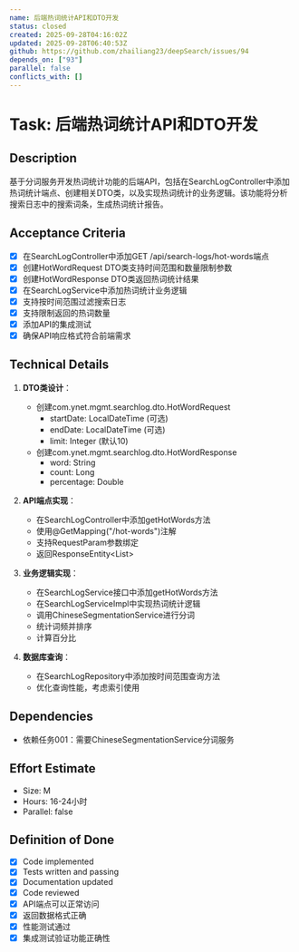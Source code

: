 ```yaml
---
name: 后端热词统计API和DTO开发
status: closed
created: 2025-09-28T04:16:02Z
updated: 2025-09-28T06:40:53Z
github: https://github.com/zhailiang23/deepSearch/issues/94
depends_on: ["93"]
parallel: false
conflicts_with: []
---
```


# Task: 后端热词统计API和DTO开发

## Description
基于分词服务开发热词统计功能的后端API，包括在SearchLogController中添加热词统计端点、创建相关DTO类，以及实现热词统计的业务逻辑。该功能将分析搜索日志中的搜索词条，生成热词统计报告。

## Acceptance Criteria
- [x] 在SearchLogController中添加GET /api/search-logs/hot-words端点
- [x] 创建HotWordRequest DTO类支持时间范围和数量限制参数
- [x] 创建HotWordResponse DTO类返回热词统计结果
- [x] 在SearchLogService中添加热词统计业务逻辑
- [x] 支持按时间范围过滤搜索日志
- [x] 支持限制返回的热词数量
- [x] 添加API的集成测试
- [x] 确保API响应格式符合前端需求

## Technical Details
1. **DTO类设计**：
   - 创建com.ynet.mgmt.searchlog.dto.HotWordRequest
     - startDate: LocalDateTime (可选)
     - endDate: LocalDateTime (可选)
     - limit: Integer (默认10)
   - 创建com.ynet.mgmt.searchlog.dto.HotWordResponse
     - word: String
     - count: Long
     - percentage: Double

2. **API端点实现**：
   - 在SearchLogController中添加getHotWords方法
   - 使用@GetMapping("/hot-words")注解
   - 支持RequestParam参数绑定
   - 返回ResponseEntity<List<HotWordResponse>>

3. **业务逻辑实现**：
   - 在SearchLogService接口中添加getHotWords方法
   - 在SearchLogServiceImpl中实现热词统计逻辑
   - 调用ChineseSegmentationService进行分词
   - 统计词频并排序
   - 计算百分比

4. **数据库查询**：
   - 在SearchLogRepository中添加按时间范围查询方法
   - 优化查询性能，考虑索引使用

## Dependencies
- 依赖任务001：需要ChineseSegmentationService分词服务

## Effort Estimate
- Size: M
- Hours: 16-24小时
- Parallel: false

## Definition of Done
- [x] Code implemented
- [x] Tests written and passing
- [x] Documentation updated
- [x] Code reviewed
- [x] API端点可以正常访问
- [x] 返回数据格式正确
- [x] 性能测试通过
- [x] 集成测试验证功能正确性
